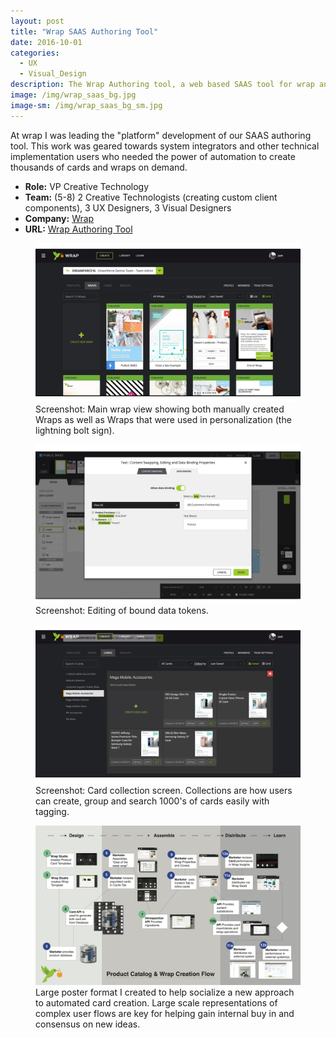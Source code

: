 ```yaml
---
layout: post
title: "Wrap SAAS Authoring Tool"
date: 2016-10-01
categories:
  - UX
  - Visual_Design
description: The Wrap Authoring tool, a web based SAAS tool for wrap and card creation.
image: /img/wrap_saas_bg.jpg
image-sm: /img/wrap_saas_bg_sm.jpg
---
```

At wrap I was leading the "platform" development of our SAAS authoring tool. This work was geared towards system integrators and other technical implementation users who needed the power of automation to create thousands of cards and wraps on demand. 



+ **Role:** VP Creative Technology
+ **Team:** (5-8) 2 Creative Technologists (creating custom client components), 3 UX Designers, 3 Visual Designers 
+ **Company:** [Wrap](https://wrap.co/)
+ **URL:** [Wrap Authoring Tool](https://authoring.wrap.co/)

<figure>
  <a href="/img/wrap_saas_img1.jpg" title="">
    <img src="/img/wrap_saas_img1.jpg" alt="Placeholder"/>
  </a>
  <figcaption>Screenshot: Main wrap view showing both manually created Wraps as well as Wraps that were used in personalization (the lightning bolt sign).</figcaption>
</figure>

<figure>
  <a href="/img/wrap_saas_img2.jpg" title="">
    <img src="/img/wrap_saas_img2.jpg" alt="Placeholder"/>
  </a>
  <figcaption>Screenshot: Editing of bound data tokens.</figcaption>
</figure>

<figure>
  <a href="/img/wrap_saas_img3.jpg" title="">
    <img src="/img/wrap_saas_img3.jpg" alt="Placeholder"/>
  </a>
  <figcaption>Screenshot: Card collection screen. Collections are how users can create, group and search 1000's of cards easily with tagging.</figcaption>
</figure>

<figure>
  <a href="/img/wrap_saas_img4.jpg" title="">
    <img src="/img/wrap_saas_img4.jpg" alt="Placeholder"/>
  </a>
  <figcaption>Large poster format I created to help socialize a new approach to automated card creation. Large scale representations of complex user flows are key for helping gain internal buy in and consensus on new ideas. </figcaption>
</figure>